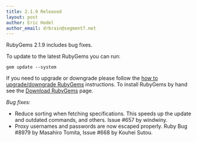 ```yaml
---
title: 2.1.9 Released
layout: post
author: Eric Hodel
author_email: drbrain@segment7.net
---
```


RubyGems 2.1.9 includes bug fixes.

To update to the latest RubyGems you can run:

    gem update --system

If you need to upgrade or downgrade please follow the [how to upgrade/downgrade
RubyGems][upgrading] instructions.  To install RubyGems by hand see the
[Download RubyGems][download] page.

_Bug fixes:_

* Reduce sorting when fetching specifications.  This speeds up the update and outdated commands, and others.  Issue #657 by windwiny.
* Proxy usernames and passwords are now escaped properly.  Ruby Bug #8979 by Masahiro Tomita, Issue #668 by Kouhei Sutou.


[download]: http://rubygems.org/pages/download
[upgrading]: http://rubygems.rubyforge.org/rubygems-update/UPGRADING_rdoc.html

